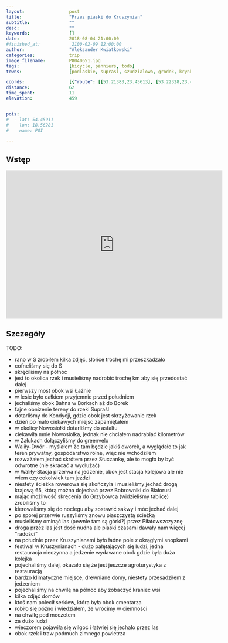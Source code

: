 ```yaml
---
layout:                 post
title:                  "Przez piaski do Kruszynian"
subtitle:               ""
desc:                   ""
keywords:               []
date:                   2018-08-04 21:00:00
#finished_at:            2100-02-09 12:00:00
author:                 "Aleksander Kwiatkowski"
categories:             trip
image_filename:         P8040651.jpg
tags:                   [bicycle, panniers, todo]
towns:                  [podlaskie, suprasl, szudzialowo, grodek, krynki]

coords:                 [{"route": [[53.21383,23.45613], [53.22328,23.45751], [53.22729,23.47742], [53.22020,23.49012], [53.19501,23.50188], [53.19213,23.51999], [53.17505,23.53553], [53.17212,23.52643], [53.15982,23.54419], [53.12842,23.61500], [53.10900,23.63998], [53.11147,23.67852], [53.10957,23.70375], [53.11477,23.71654], [53.11225,23.74006], [53.11508,23.71628], [53.12214,23.72452], [53.12976,23.71028], [53.13687,23.72658], [53.14515,23.77860], [53.16008,23.78684], [53.16862,23.81078], [53.18498,23.81422]], "type": "bicycle"}]
distance:               62
time_spent:             11
elevation:              459


pois:
#  - lat: 54.45911
#    lon: 18.56281
#    name: POI

---
```



## Wstęp

<iframe height='405' width='590' frameborder='0' allowtransparency='true' scrolling='no' src='https://www.strava.com/activities/1749830654/embed/8706930001d5bf2cc7a8925b92a10f3f6737e5ce'></iframe>

## Szczegóły

TODO:

* rano w S zrobiłem kilka zdjęć, słońce trochę mi przeszkadzało
* cofneliśmy się do S
* skręciliśmy na północ
* jest to okolica rzek i musieliśmy nadrobić trochę km aby się przedostać dalej
* pierwszy most obok wsi Łaźnie
* w lesie było całkiem przyjemnie przed południem
* jechaliśmy obok Bahna w Borkach aż do Borek
* fajne obniżenie tereny do rzeki Supraśl
* dotarliśmy do Kondycji, gdzie obok jest skrzyżowanie rzek
* dzień po mało ciekawych miejsc zapamiętałem
* w okolicy Nowosiołki dotarliśmy do asfaltu
* ciekawiła mnie Nowosiołka, jednak nie chciałem nadrabiać kilometrów
* w Załukach dołączyliśmy do greenvelo
* Waliły-Dwór - myślałem że tam będzie jakiś dworek, a wyglądało to jak teren prywatny, gospodarstwo rolne, więc nie wchodziłem
* rozważałem jechać skrótem przez Słuczankę, ale to mogło by być odwrotne (nie skracać a wydłużać)
* w Waliły-Stacja przerwa na jedzenie, obok jest stacja kolejowa ale nie wiem czy cokolwiek tam jeździ
* niestety ścieżka rowerowa się skończyła i musieliśmy jechać drogą krajową 65, którą można dojechać przez Bobrowniki do Białorusi
* mając możliwość skręcenia do Grzybowca (widzieliśmy tablicę) zrobiliśmy to
* kierowaliśmy się do noclegu aby zostawić sakwy i móc jechać dalej
* po sporej przerwie ruszyliśmy znowu piaszczystą ścieżką
* musieliśmy ominąć las (pewnie tam są górki?) przez Piłatowszczyznę
* droga przez las jest dość nudna ale piaski czasami dawały nam więcej "radości"
* na południe przez Kruszynianami było ładne pole z okrągłymi snopkami
* festiwal w Kruszynianach - dużo pałętających się ludzi, jedna restauracja nieczynna a jedzenie wydawane obok gdzie była duża kolejka
* pojechaliśmy dalej, okazało się że jest jeszcze agroturystyka z restauracją
* bardzo klimatyczne miejsce, drewniane domy, niestety przesadziłem z jedzeniem
* pojechaliśmy na chwilę na północ aby zobaczyć kraniec wsi
* kilka zdjęć domów
* ktoś nam polecił serkiew, która była obok cmentarza
* robiło się późno i wiedziałem, że wrócimy w ciemności
* na chwilę pod meczetem
* za dużo ludzi
* wieczorem pojawiła się wilgoć i łatwiej się jechało przez las
* obok rzek i traw podmuch zimnego powietrza
